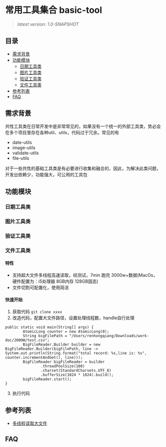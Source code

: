 # 常用工具集合 basic-tool

> *latest version: 1.0-SNAPSHOT*

## 目录

- [需求背景](#需求背景)
- [功能模块](#功能模块)
    - [日期工具类](#日期工具类)
    - [图片工具类](#图片工具类)
    - [验证工具类](#验证工具类)
    - [文件工具类](#文件工具类)
- [参考列表](#参考列表)
- [FAQ](#FAQ)


## 需求背景
共性工具类在日常开发中是非常常见的，如果没有一个统一的外部工具类，势必会在多个项目里存在各种util、utils，代码过于冗余。常见的有

- date-utils
- image-utils
- validate-utils
- file-utils

对于一些共性的基础工具类是有必要进行收集和融合的，因此，为解决此类问题，开发出依赖少，功能强大，可公用的工具包

## 功能模块

### 日期工具类

### 图片工具类

### 验证工具类

### 文件工具类

#### 特性
- 支持超大文件多线程高速读取，经测试，7min 跑完 3000w+数据(MacOs，硬件配置为：i5处理器 8GB内存 128GB固态)
- 文件切割可配置化，使用简洁

#### 快速开始
1. 获取代码 
`git clone xxxx`
2. 改造代码，配置大文件路径，设置处理线程数，handle自行处理

```
public static void main(String[] args) {
        AtomicLong counter = new AtomicLong(0);
        String bigFilePath = "/Users/renhongqiang/Downloads/work-doc/2000W/test.csv";
        BigFileReader.Builder builder = new BigFileReader.Builder(bigFilePath, line -> System.out.println(String.format("total record: %s,line is: %s", counter.incrementAndGet(), line)));
        BigFileReader bigFileReader = builder
                .threadPoolSize(100)
                .charset(StandardCharsets.UTF_8)
                .bufferSize(1024 * 1024).build();
        bigFileReader.start();
}
```
3. 执行代码

## 参考列表

- [多线程读取大文件](https://www.cnblogs.com/metoy/p/4470418.html)

## FAQ


